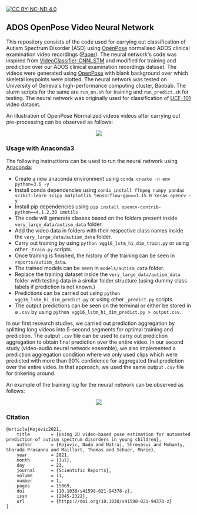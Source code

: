 [![CC BY-NC-ND 4.0][cc-by-nc-nd-shield]][cc-by-nc-nd]

[cc-by-nc-nd]: http://creativecommons.org/licenses/by-nc-nd/4.0/
[cc-by-nc-nd-image]: https://licensebuttons.net/l/by-nc-nd/4.0/88x31.png
[cc-by-nc-nd-shield]: https://img.shields.io/badge/License-CC%20BY--NC--ND%204.0-lightgrey.svg

## ADOS OpenPose Video Neural Network

This repository consists of the code used for carrying out classification of Autism Spectrum Disorder (ASD) using [OpenPose](https://github.com/CMU-Perceptual-Computing-Lab/openpose) normalised ADOS clinical examination video recordings ([Paper](https://www.nature.com/articles/s41598-021-94378-z)). The neural network's code was inspired from [VideoClassifier-CNNLSTM](https://github.com/jibinmathew69/VideoClassifier-CNNLSTM) and modified for training and prediction over our ADOS clinical examination recordings dataset. The videos were generated using [OpenPose](https://github.com/CMU-Perceptual-Computing-Lab/openpose) with blank background over which skeletal keypoints were plotted. The neural network was tested on University of Geneva's high-performance computing cluster, Baobab. The slurm scripts for the same are `run_nn.sh` for training and `run_predict.sh` for testing. The neural network was originally used for classification of [UCF-101](https://www.crcv.ucf.edu/data/UCF101.php) video dataset.

An illustration of OpenPose Normalized videos videos after carrying out pre-processing can be observed as follows:

<p align="center">
<img src=https://github.com/nshreyasvi/Video-Neural-Network-ASD-screening/blob/main/illustrations/openpose.jpg>
</p>

### Usage with Anaconda3
The following instructions can be used to run the neural network using [Anaconda](https://www.anaconda.com/):
- Create a new anaconda environment using `conda create -n env python=3.6 -y`
- Install conda dependencies using `conda install ffmpeg numpy pandas scikit-learn scipy matplotlib tensorflow-gpu==1.15.0 keras opencv -y`
- Install pip dependencies using `pip install opencv-contrib-python==4.1.2.30 imutils`
- The code will generate classes based on the folders present inside `very_large_data/autism_data` folder.
- Add the video data in folders with their respective class names inside the `very_large_data/autism_data` folder.
- Carry out training by using `python vgg16_lstm_hi_dim_train.py` or using other `_train.py` scripts.
- Once training is finished, the history of the training can be seen in `reports/autism_data`.
- The trained models can be seen in `models/autism_data` folder.
- Replace the training dataset inside the `very_large_data/autism_data` folder with testing data in a similar folder structure (using dummy class labels if prediction is not known.)
- Predictions can be carried out using `python vgg16_lstm_hi_dim_predict.py` or using other `_predict.py` scripts.
- The output predictions can be seen on the terminal or either be stored in a `.csv` by using `python vgg16_lstm_hi_dim_predict.py > output.csv`.

In our first research studies, we carried out prediction aggregation by splitting long videos into 5-second segments for optimal training and prediction. The output `.csv` file can be used to carry out prediction aggregation to obtain final prediction over the entire video. In our second study (video-audio neural network ensemble), we also implemented a prediction aggregation condition where we only used clips which were predicted with more than 90% confidence for aggregated final prediction over the entire video. In that approach, we used the same output `.csv` file for tinkering around. 

An example of the training log for the neural network can be observed as follows:

<p align="center">
<img src=https://github.com/nshreyasvi/Video-Neural-Network-ASD-screening/blob/main/reports/autism_data/vgg16-lstm-hi-dim-history.png>
</p>

### Citation
```
@article{Kojovic2021,
	title        = {Using 2D video-based pose estimation for automated prediction of autism spectrum disorders in young children},
	author       = {Kojovic, Nada and Natraj, Shreyasvi and Mohanty, Sharada Prasanna and Maillart, Thomas and Schaer, Marie},
	year         = 2021,
	month        = {Jul},
	day          = 23,
	journal      = {Scientific Reports},
	volume       = 11,
	number       = 1,
	pages        = 15069,
	doi          = {10.1038/s41598-021-94378-z},
	issn         = {2045-2322},
	url          = {https://doi.org/10.1038/s41598-021-94378-z}
}
```